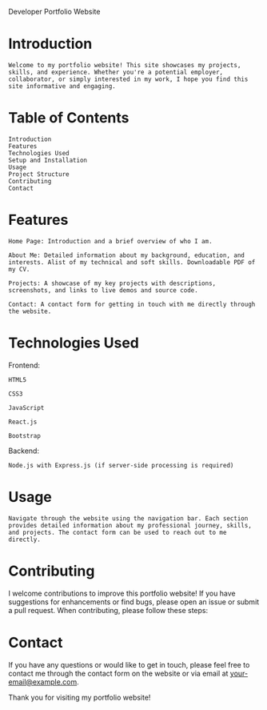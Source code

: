 Developer Portfolio Website

# Introduction

    Welcome to my portfolio website! This site showcases my projects, skills, and experience. Whether you're a potential employer, collaborator, or simply interested in my work, I hope you find this site informative and engaging.


# Table of Contents

    Introduction
    Features
    Technologies Used
    Setup and Installation
    Usage
    Project Structure
    Contributing
    Contact


# Features

    Home Page: Introduction and a brief overview of who I am.

    About Me: Detailed information about my background, education, and interests. Alist of my technical and soft skills. Downloadable PDF of my CV.

    Projects: A showcase of my key projects with descriptions, screenshots, and links to live demos and source code.

    Contact: A contact form for getting in touch with me directly through the website.


# Technologies Used

Frontend:

    HTML5

    CSS3

    JavaScript

    React.js

    Bootstrap

Backend:

    Node.js with Express.js (if server-side processing is required)


# Usage

    Navigate through the website using the navigation bar. Each section provides detailed information about my professional journey, skills, and projects. The contact form can be used to reach out to me directly.


# Contributing

I welcome contributions to improve this portfolio website! If you have suggestions for enhancements or find bugs, please open an issue or submit a pull request. When contributing, please follow these steps:


# Contact

If you have any questions or would like to get in touch, please feel free to contact me through the contact form on the website or via email at your-email@example.com.

Thank you for visiting my portfolio website!
